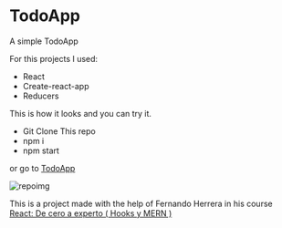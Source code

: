 # TodoApp

A simple TodoApp

For this projects I used:

* React
* Create-react-app
* Reducers


This is how it looks and you can try it.

* Git Clone This repo
* npm i
* npm start

or go to [TodoApp](https://cocky-hawking-96fc29.netlify.app/)

![repoimg](https://res.cloudinary.com/dw8xidhnh/image/upload/v1614905493/portfolio/Captura_de_pantalla_de_2021-03-04_18-51-00_awf5u8.png)


This is a project made with the help of Fernando Herrera in his course [React: De cero a experto ( Hooks y MERN )](https://www.udemy.com/course/react-cero-experto/)

